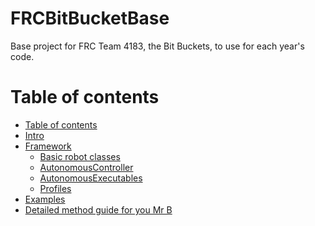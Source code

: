 # FRCBitBucketBase
Base project for FRC Team 4183, the Bit Buckets, to use for each year's code.



Table of contents
=================

- [Table of contents](#table-of-contents)
- [Intro](#intro)
- [Framework](#framework)
	- [Basic robot classes](#basic-robot-classes)
	- [AutonomousController](#autonomousController)
	- [AutonomousExecutables](#autonomousexecutable)
	- [Profiles](#profiles)
- [Examples](#examples)
- [Detailed method guide for you Mr B](#detailed-method-guide-for-you-mr-b)